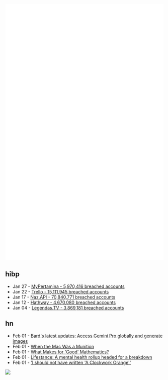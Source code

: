 ![Metrics](https://raw.githubusercontent.com/phixion/phixion/master/metrics.svg)

## hibp

<!--
for https://github.com/phixion/phixion/blob/main/.github/workflows/feeds.yml
-->
<!--START_SECTION:haveibeenpwnd-->
- Jan 27 - [MyPertamina - 5,970,416 breached accounts](https://haveibeenpwned.com/PwnedWebsites#MyPertamina)
- Jan 22 - [Trello - 15,111,945 breached accounts](https://haveibeenpwned.com/PwnedWebsites#Trello)
- Jan 17 - [Naz.API - 70,840,771 breached accounts](https://haveibeenpwned.com/PwnedWebsites#NazApi)
- Jan 12 - [Hathway - 4,670,080 breached accounts](https://haveibeenpwned.com/PwnedWebsites#Hathway)
- Jan 04 - [Legendas.TV - 3,869,181 breached accounts](https://haveibeenpwned.com/PwnedWebsites#LegendasTV)
<!--END_SECTION:haveibeenpwnd-->

## hn

<!--
for https://github.com/phixion/phixion/blob/main/.github/workflows/feeds.yml
-->
<!--START_SECTION:hn-->
- Feb 01 - [Bard's latest updates: Access Gemini Pro globally and generate images](https://blog.google/products/bard/google-bard-gemini-pro-image-generation/)
- Feb 01 - [When the Mac Was a Munition](https://newsletter.pessimistsarchive.org/p/when-the-mac-was-a-munition)
- Feb 01 - [What Makes for 'Good' Mathematics?](https://www.quantamagazine.org/what-makes-for-good-mathematics-20240201/)
- Feb 01 - [Lifestance: A mental health rollup headed for a breakdown](https://hindenburgresearch.com/lifestance/)
- Feb 01 - ['I should not have written 'A Clockwork Orange''](https://english.elpais.com/culture/2024-01-29/i-should-not-have-written-a-clockwork-orange-how-anthony-burgess-came-to-disown-his-own-novel.html)
<!--END_SECTION:hn-->

<!--
for https://yhype.me
-->
![](https://hit.yhype.me/github/profile?user_id=13013670)
